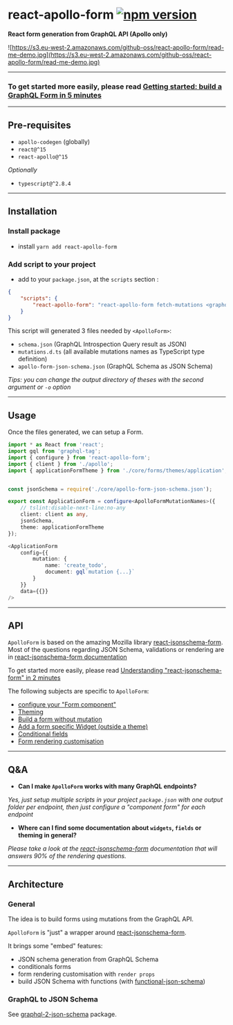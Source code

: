 # react-apollo-form [![npm version](https://badge.fury.io/js/react-apollo-form.svg)](https://badge.fury.io/js/react-apollo-form)

**React form generation from GraphQL API (Apollo only)**

![https://s3.eu-west-2.amazonaws.com/github-oss/react-apollo-form/read-me-demo.jpg](https://s3.eu-west-2.amazonaws.com/github-oss/react-apollo-form/read-me-demo.jpg)

-------------------------

### To get started more easily, please read [Getting started: build a GraphQL Form in 5 minutes](https://github.com/wittydeveloper/react-apollo-form/wiki/Getting-started:-build-a-GraphQL-Form-in-5-minutes)


-------------------------

## Pre-requisites

- `apollo-codegen` (globally)
- `react@^15` 
- `react-apollo@^15`

*Optionally*
- `typescript@^2.8.4`

-------------------------

## Installation


### Install package
- install `yarn add react-apollo-form`

### Add script to your project
- add to your `package.json`, at the `scripts` section :

```json
{
    "scripts": {
        "react-apollo-form": "react-apollo-form fetch-mutations <graphql_endpoint> <outpurDir>"
    }
}

```

This script will generated 3 files needed by `<ApolloForm>`:
- `schema.json` (GraphQL Introspection Query result as JSON)
- `mutations.d.ts` (all available mutations names as TypeScript type definition)
- `apollo-form-json-schema.json` (GraphQL Schema as JSON Schema)

*Tips: you can change the output directory of theses with the second argument or `-o` option*

-------------------------

## Usage

Once the files generated, we can setup a Form.

```ts
import * as React from 'react';
import gql from 'graphql-tag';
import { configure } from 'react-apollo-form';
import { client } from './apollo';
import { applicationFormTheme } from './core/forms/themes/application';


const jsonSchema = require('./core/apollo-form-json-schema.json');

export const ApplicationForm = configure<ApolloFormMutationNames>({
    // tslint:disable-next-line:no-any
    client: client as any,
    jsonSchema,
    theme: applicationFormTheme
});

<ApplicationForm
    config={{
        mutation: {
            name: 'create_todo',
            document: gql`mutation {...}`
        }
    }}
    data={{}}
/>
```

-------------------------

## API

`ApolloForm` is based on the amazing Mozilla library [react-jsonschema-form](https://github.com/mozilla-services/react-jsonschema-form).
Most of the questions regarding JSON Schema, validations or rendering are in [react-jsonschema-form documentation](https://github.com/mozilla-services/react-jsonschema-form)

To get started more easily, please read [Understanding "react-jsonschema-form" in 2 minutes
](https://github.com/wittydeveloper/react-apollo-form/wiki/Understanding-react-jsonschema-form-form-in-2-minutes)

The following subjects are specific to `ApolloForm`:

- [configure your "Form component"](https://github.com/wittydeveloper/react-apollo-form/wiki/configure-your-%22Form-component%22)
- [Theming](https://github.com/wittydeveloper/react-apollo-form/wiki/Theming)
- [Build a form without mutation](https://github.com/wittydeveloper/react-apollo-form/wiki/Build-a-form-without-mutation)
- [Add a form specific Widget (outside a theme)](https://github.com/wittydeveloper/react-apollo-form/wiki/Add-a-form-specific-Widget-(outside-a-theme))
- [Conditional fields](https://github.com/wittydeveloper/react-apollo-form/wiki/Conditional-fields)
- [Form rendering customisation](https://github.com/wittydeveloper/react-apollo-form/wiki/Form-Rendering-customisation-with-renderers)

-------------------------

## Q&A

- **Can I make `ApolloForm` works with many GraphQL endpoints?**

*Yes, just setup multiple scripts in your project `package.json` with one output folder per endpoint,
then just configure a "component form" for each endpoint*

- **Where can I find some documentation about `widgets`, `fields` or theming in general?**

*Please take a look at the [react-jsonschema-form](https://github.com/mozilla-services/react-jsonschema-form) documentation that will answers 90% of the rendering questions.*

-------------------------

## Architecture



### General

The idea is to build forms using mutations from the GraphQL API.


`ApolloForm` is "just" a wrapper around [react-jsonschema-form](https://github.com/mozilla-services/react-jsonschema-form).

It brings some "embed" features: 
- JSON schema generation from GraphQL Schema
- conditionals forms
- form rendering customisation with `render props`
- build JSON Schema with functions (with [functional-json-schema](https://github.com/wittydeveloper/functional-json-schema))

### GraphQL to JSON Schema

See [graphql-2-json-schema](https://github.com/wittydeveloper/graphql-to-json-schema) package.
